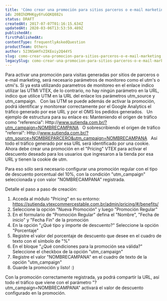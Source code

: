 ```yaml
---
title: 'Cómo crear una promoción para sitios parceros o e-mail marketing'
id: 20BIhDMHKgy6YuGQKQ882s
status: DRAFT
createdAt: 2017-07-07T01:16:15.634Z
updatedAt: 2020-03-06T13:53:59.489Z
publishedAt: 
firstPublishedAt: 
contentType: frequentlyAskedQuestion
productTeam: Others
author: 523NSmHfn2IKEoiy2Q44YS
slug: como-crear-una-promocion-para-sitios-parceros-o-e-mail-marketing
legacySlug: como-crear-una-promocion-para-sitios-parceros-o-e-mail-marketing
---
```


Para activar una promoción para visitas generadas por sitios de parceros o e-mail marketing, será necesario parámetros de monitoreo como el utm's o utmi's.
Si ya está utilizando parametros de monitoreo en el enlace indico utilizar las UTMI VTEX, de lo contrario, no hay ningún parámetro en la URL, indico que utilice UTM en la URL del enlace los parámetros utm_source y utm_campaign.
 
Con las UTM se puede además de activar la promoción, podrá identificar y monitorear correctamente por el Google Analytics el tráfico generado por ese URL y por el OMS los pedidos generados.
 
Un ejemplo de estructura para su enlace es:
Manteniendo el origen de tráfico como "referencia":
Http://www.sutienda.com.br/?utm_campaign=NOMBRECAMPANA
 
O sobrescribiendo el origen de tráfico "referral":
Http://www.sutienda.com.br/?utm_source=NOMBREPARCERO&utm_campaign=NOMBRECAMPANA
 
Así todo el tráfico generado por esa URL será identificado por una cookie.
Ahora debe crear una promoción en el "Pricing" VTEX para activar el descuento deseado para los usuarios que ingresaron a la tienda por esa URL y tienen la cookie de utm.

Para eso sólo será necesario configurar una promoción regular con el tipo de descuento porcentual del 10%, con la condición "utm_campaign" seleccionada y con valor "NOMBRECAMPANA" registrada.

Detalle el paso a paso de creación:
1. Acceda al módulo "Pricing" en su entorno: https://sutienda.vtexcommercestable.com.br/admin/pricing/#/benefits/
2. Seleccione la opción "Nueva Promoción" y luego "Promoción Regular"
3. En el formulario de "Promoción Regular" defina el "Nombre", "Fecha de inicio" y "Fecha Fin" de la promoción
4. En la opción "¿Qué tipo y importe de descuento?" Seleccione la opción "Porcentaje"
5. Registre el valor del porcentaje de descuento que desee en el cuadro de texto con el símbolo de "%"
6. En el bloque "¿Qué condiciones para la promoción sea válida?" Seleccione el checkbox de la opción "utm_campaign"
7. Registre el valor "NOMBRECAMPANA" en el cuadro de texto de la opción "utm_campaign"
8. Guarde la promoción y listo! :)

Con la promoción correctamente registrada, ya podrá compartir la URL, así todo el tráfico que viene con el parámetro "?utm_campaign=NOMBRECAMPANA" activará el valor de descuento configurado en la promoción.
